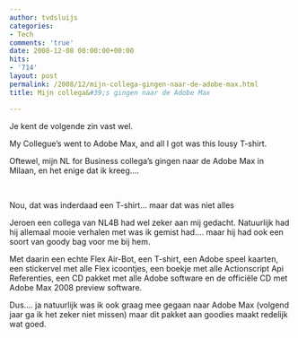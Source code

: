 ```yaml
---
author: tvdsluijs
categories:
- Tech
comments: 'true'
date: 2008-12-08 00:00:00+00:00
hits:
- '714'
layout: post
permalink: /2008/12/mijn-collega-gingen-naar-de-adobe-max.html
title: Mijn collega&#39;s gingen naar de Adobe Max

---
```

Je kent de volgende zin vast wel.

My Collegue&#8217;s went to Adobe Max, and all I got was this lousy T-shirt.

Oftewel, mijn NL for Business collega&#8217;s gingen naar de Adobe Max in Milaan, en het enige dat ik kreeg&#8230;.

&nbsp;

<a name="more"></a>

Nou, dat was inderdaad een T-shirt&#8230; maar dat was niet alles

Jeroen een collega van NL4B had wel zeker aan mij gedacht. Natuurlijk had hij allemaal mooie verhalen met was ik gemist had&#8230;. maar hij had ook een soort van goody bag voor me bij hem.

Met daarin een echte Flex Air-Bot, een T-shirt, een Adobe speel kaarten, een stickervel met alle Flex icoontjes, een boekje met alle Actionscript Api Referenties, een CD pakket met alle Adobe software en de officiële CD met Adobe Max 2008 preview software.

Dus&#8230;. ja natuurlijk was ik ook graag mee gegaan naar Adobe Max (volgend jaar ga ik het zeker niet missen) maar dit pakket aan goodies maakt redelijk wat goed.

&nbsp;

&nbsp;

&nbsp;